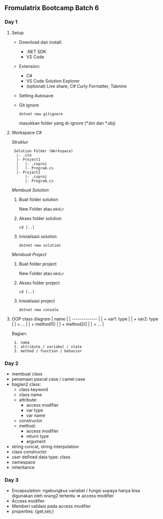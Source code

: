 ## Fromulatrix Bootcamp Batch 6

### Day 1
1. Setup
    - Download dan install:
        - .NET SDK
        - VS Code
    - Extension:
        - C#
        - VS Code Solution Explorer
        - (optional) Live share, C# Curly Formatter, Tabnine
    - Setting Autosave
    - Git ignore

        `dotnet new gitignore`

        masukkan folder yang di-ignore (*.bin dan *.obj)
2. Workspace C#

    *Struktur*

        Solution Folder (Workspace)
         |- .sln
         |- Project1
         |   |- .csproj
         |   |- Program.cs
         |- Project2
             |- .csproj
             |- Program.cs

    *Membuat Solution*

    1. Buat folder solution
        
        New Folder atau `mkdir`
        
    2. Akses folder solution
        
        `cd [..]`
    3. Inisialisasi solution
        
        `dotnet new solution`

    *Membuat Project*

    1. Buat folder project
        
        New Folder atau `mkdir`

    2. Akses folder project
        
        `cd [..]`
    3. Inisialisasi project
        
        `dotnet new console`
5. OOP class diagram
    | name          |
    | ------------- |
    | + var1: type  |
    | + var2: type  |
    | + ...         |
    | + method1()   |
    | + method2()   |
    | + ...         |
    
    Bagian:

        1. nama
        2. attribute / variabel / state
        3. method / function / behavior
### Day 2
- membuat class
- penamaan pascal case / camel case
- bagian2 class:
    - class keyword
    - class name
    - attribute:
        - access modifier
        - var type
        - var name
    - constructor
    - method:
        - access modifier
        - return type
        - argument
- string concat, string interpolation
- class constructor
- user defined data type: class
- namespace
- inheritance

### Day 3
- Encapsulation: ngebungkus variabel / fungsi supaya hanya bisa digunakan oleh orang2 tertentu => access modifier
- Access modifier
- Memberi validasi pada access modifier
- properties: {get;set;}
